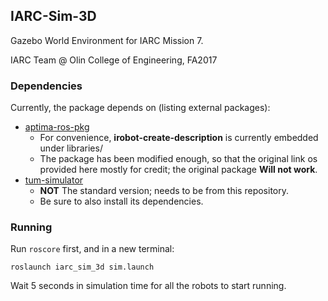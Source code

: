 ## IARC-Sim-3D

Gazebo World Environment for IARC Mission 7.

IARC Team @ Olin College of Engineering, FA2017

### Dependencies

Currently, the package depends on (listing external packages):

- [aptima-ros-pkg](https://code.google.com/archive/p/aptima-ros-pkg/source/default/source)
    * For convenience, **irobot-create-description** is currently embedded under libraries/
    * The package has been modified enough, so that the original link os provided here mostly for credit; the original package **Will not work**.
- [tum-simulator](https://github.com/angelsantamaria/tum_simulator.git)
    * **NOT** The standard version; needs to be from this repository.
    * Be sure to also install its dependencies.

### Running

Run `roscore` first, and in a new terminal:

```
roslaunch iarc_sim_3d sim.launch
```

Wait 5 seconds in simulation time for all the robots to start running.
